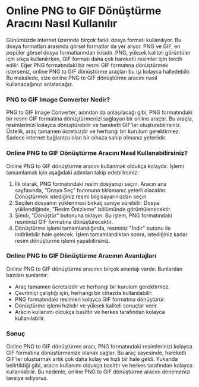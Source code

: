 Online PNG to GIF Dönüştürme Aracını Nasıl Kullanılır
=====================================================

Günümüzde internet üzerinde birçok farklı dosya formatı kullanılıyor. Bu dosya formatları arasında görsel formatlar da yer alıyor. PNG ve GIF, en popüler görsel dosya formatlarından ikisidir. PNG, yüksek kaliteli görüntüler için sıkça kullanılırken, GIF formatı daha çok hareketli resimler için tercih edilir. Eğer PNG formatındaki bir resmi GIF formatına dönüştürmek isterseniz, online PNG to GIF dönüştürme araçları bu işi kolayca halledebilir. Bu makalede, size online PNG to GIF dönüştürme aracını nasıl kullanacağınızı anlatacağız.

### PNG to GIF Image Converter Nedir?

PNG to GIF Image Converter, adından da anlaşılacağı gibi, PNG formatındaki bir resmi GIF formatına dönüştürmenizi sağlayan bir online araçtır. Bu araçla, resimlerinizi kolayca dönüştürebilir ve hareketli GIF'ler oluşturabilirsiniz. Üstelik, araç tamamen ücretsizdir ve herhangi bir kurulum gerektirmez. Sadece internet bağlantısı olan bir cihaza sahip olmanız yeterlidir.

### Online PNG to GIF Dönüştürme Aracını Nasıl Kullanabilirsiniz?

Online PNG to GIF dönüştürme aracını kullanmak oldukça kolaydır. İşlemi tamamlamak için aşağıdaki adımları takip edebilirsiniz:

1. İlk olarak, PNG formatındaki resim dosyanızı seçin. Aracın ana sayfasında, "Dosya Seç" butonuna tıklamanız yeterli olacaktır. Dönüştürmek istediğiniz resmi bilgisayarınızdan seçin.
2. Seçilen dosyanın yüklenmesi birkaç saniye sürebilir. Dosya yüklendiğinde, "Resim Önizleme" bölümünde görüntülenecektir.
3. Şimdi, "Dönüştür" butonuna tıklayın. Bu işlem, PNG formatındaki resminizi GIF formatına dönüştürecektir.
4. Dönüştürme işlemi tamamlandığında, resminiz "İndir" butonu ile indirilebilir hale gelecek. İşlem tamamlandıktan sonra, istediğiniz kadar resim dönüştürme işlemi yapabilirsiniz.

### Online PNG to GIF Dönüştürme Aracının Avantajları

Online PNG to GIF dönüştürme aracının birçok avantajı vardır. Bunlardan bazıları şunlardır:

- Araç tamamen ücretsizdir ve herhangi bir kurulum gerektirmez.
- Çevrimiçi çalıştığı için, herhangi bir cihazda kullanılabilir.
- PNG formatındaki resimleri kolayca GIF formatına dönüştürür.
- Dönüştürme işlemi hızlıdır ve yüksek kaliteli sonuçlar verir.
- Aracın kullanımı oldukça basittir ve herkes tarafından kolayca kullanılabilir.

### Sonuç

Online PNG to GIF dönüştürme aracı, PNG formatındaki resimlerinizi kolayca GIF formatına dönüştürmenize olanak sağlar. Bu araç sayesinde, hareketli GIF'ler oluşturmak artık çok daha kolay ve hızlı bir hale geldi. Yukarıda belirtildiği gibi, aracın kullanımı oldukça basittir ve herkes tarafından kolayca kullanılabilir. Bu nedenle, online PNG to GIF dönüştürme aracını denemenizi tavsiye ediyoruz.